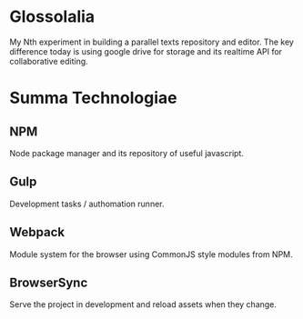 # Glossolalia

My Nth experiment in building a parallel texts repository and editor. The key
difference today is using google drive for storage and its realtime API for
collaborative editing.

# Summa Technologiae

## NPM

Node package manager and its repository of useful javascript.

## Gulp

Development tasks / authomation runner.

## Webpack

Module system for the browser using CommonJS style modules from NPM.

## BrowserSync

Serve the project in development and reload assets when they change.
